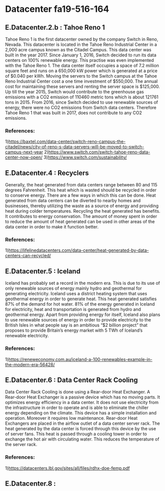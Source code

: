 # Datacenter fa19-516-164

## E.Datacenter.2.b : Tahoe Reno 1

Tahoe Reno 1 is the first datacenter owned by the company Switch in Reno, Nevada. This datacenter is located in the Tahoe Reno Industrial Center in a 2,000 acre campus known as the Citadel Campus. This data center was built in the year 2017. Since January 1, 2016, Switch decided to run its data centers on 100% renewable energy. This practise was even implemented with the Tahoe Reno 1.
The data center itself occupies a space of 7.2 million square feet and runs on a 650,000 kW power which is generated at a price of $0.040 per kWh. Moving the servers to the Switch campus at the Tahoe Reno Industrial Center cost a one time investment of $550,000. The annual cost for maintaining these servers and renting the server space is $125,000. Up till the year 2015, Switch would contribute to the greenhouse gas emissions with a CO2 emission of 110460 metric tons which is about 121761 tons in 2015. From 2016, since Switch decided to use renewable sources of energy, there were no CO2 emissions from Switch data centers. Therefore Tahoe Reno 1 that was built in 2017, does not contribute to any CO2 emissions.

### References:
1)https://baxtel.com/data-center/switch-reno-campus-the-citadel/news/city-of-reno-s-data-servers-will-be-moved-to-switch-campus-next-year
2)https://www.switch.com/switch-tahoe-reno-data-center-now-open/
3)https://www.switch.com/sustainability/ 

## E.Datacenter.4 : Recyclers

Generally, the heat generated from data centers range between 80 and 115 degrees Fahrenheit. This heat which is wasted should be recycled in order to conserve energy. There are a few ways in which this can be done. Heat generated from data centers can be diverted to nearby homes and businesses, thereby utilizing the waste as a source of energy and providing heat during colder temperatures.
Recycling the heat generated has benefits. It contributes to energy conservation. The amount of money spent in order to reduce the amount of heat generated can be used in other areas of the data center in order to make it function better.

### References:
1)https://lifelinedatacenters.com/data-center/heat-generated-by-data-centers-can-recycled/

## E.Datacenter.5 : Iceland

Iceland has probably set a record in the modern era. This is due to its use of only renewable sources of energy mainly hydro and geothermal for generating electricity. Iceland uses a district heating system that uses geothermal energy in order to generate heat. This heat generated satisfies 87% of the demand for hot water. 81% of the energy generated in Iceland for electricity, heat and transportation is generated from hydro and geothermal energy.
Apart from providing energy for itself, Iceland also plans to use renewable sources of energy in order to provide electricity to the British Isles in what people say is an ambitious “$2 billion project” that proposes to provide Britain’s energy market with 5 TWh of Iceland’s renewable electricity.

### References:
1)https://reneweconomy.com.au/iceland-a-100-renewables-example-in-the-modern-era-56428/ 

## E.Datacenter.6 : Data Center Rack Cooling

Data Center Rack Cooling is done using a Rear-door Heat Exchanger. A Rear-door Heat Exchanger is a passive device which has no moving parts. It optimizes energy efficiency in a data center. It does not use electricity from the infrastructure in order to operate and is able to eliminate the chiller energy depending on the climate. This device has a simple installation and operation. Moreover it requires low maintenance. Rear-door Heat Exchangers are placed in the airflow outlet of a data center server rack. The heat generated by the data center is forced through this device by the use of server fans. This heat is passed through a cooling tower in order to exchange the hot air with circulating water. This reduces the temperature of the server rack.

### References:
1)https://datacenters.lbl.gov/sites/all/files/rdhx-doe-femp.pdf 

## E.Datacenter.8 : 


